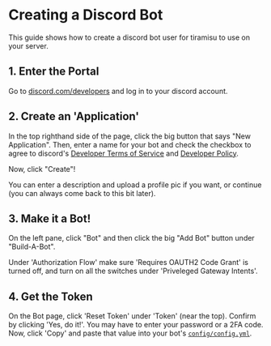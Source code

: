 # Creating a Discord Bot

This guide shows how to create a discord bot user for tiramisu to use on your server.


## 1. Enter the Portal

Go to [discord.com/developers](https://discord.com/developers/) and log in to your discord account.


## 2. Create an 'Application'

In the top righthand side of the page, click the big button that says "New Application". Then, enter a name for your bot and check the checkbox to agree to discord's [Developer Terms of Service](https://discord.com/developers/docs/policies-and-agreements/terms-of-service) and [Developer Policy](https://discord.com/developers/docs/policies-and-agreements/developer-policy).

Now, click "Create"!

You can enter a description and upload a profile pic if you want, or continue (you can always come back to this bit later).


## 3. Make it a Bot!

On the left pane, click "Bot" and then click the big "Add Bot" button under "Build-A-Bot".

Under 'Authorization Flow' make sure 'Requires OAUTH2 Code Grant' is turned off, and turn on all the switches under 'Priveleged Gateway Intents'.


## 4. Get the Token

On the Bot page, click 'Reset Token' under 'Token' (near the top). Confirm by clicking 'Yes, do it!'. You may have to enter your password or a 2FA code. Now, click 'Copy' and paste that value into your bot's [`config/config.yml`](../config/config.yml).